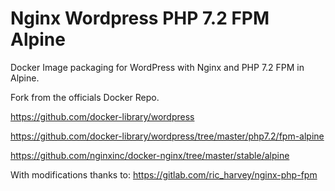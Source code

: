 # Nginx Wordpress PHP 7.2 FPM Alpine
Docker Image packaging for WordPress with Nginx and PHP 7.2 FPM in Alpine.

Fork from the officials Docker Repo. 

https://github.com/docker-library/wordpress

https://github.com/docker-library/wordpress/tree/master/php7.2/fpm-alpine

https://github.com/nginxinc/docker-nginx/tree/master/stable/alpine

With modifications thanks to: https://gitlab.com/ric_harvey/nginx-php-fpm
